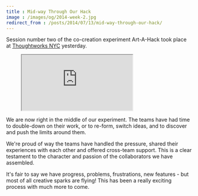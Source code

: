 ```yaml
---
title : Mid-way Through Our Hack
image : /images/og/2014-week-2.jpg
redirect_from : /posts/2014/07/13/mid-way-through-our-hack/
---
```

Session number two of the co-creation experiment Art-A-Hack took place at <a href="http://info.thoughtworks.com/new-york/">Thoughtworks NYC</a> yesterday.

<figure class="video">
	<iframe src="https://www.flickr.com/photos/125924023@N07/14460770879/in/set-72157645671555414/player/" allowfullscreen webkitallowfullscreen mozallowfullscreen oallowfullscreen msallowfullscreen></iframe>
</figure>


We are now right in the middle of our experiment. The teams have had time to double-down on their work, or to re-form, switch ideas, and to discover and push the limits around them.

<!--excerpt-ends-->

We're proud of way the teams have handled the pressure, shared their experiences with each other and offered cross-team support. This is a clear testament to the character and passion of the collaborators we have assembled.

It's fair to say we have progress, problems, frustrations, new features - but most of all creative sparks are flying! This has been a really exciting process with much more to come.
